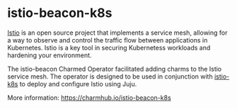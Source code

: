 # istio-beacon-k8s

[Istio](https://istio.io) is an open source project that implements a service mesh, allowing for a way to observe and control the traffic flow between applications in Kubernetes.  Istio is a key tool in securing Kubernetess workloads and hardening your environment.

The istio-beacon Charmed Operator facilitated adding charms to the Istio service mesh.  The operator is designed to be used in conjunction with [istio-k8s](https://github.com/canonical/istio-k8s-operator) to deploy and configure Istio using Juju.


More information: https://charmhub.io/istio-beacon-k8s
